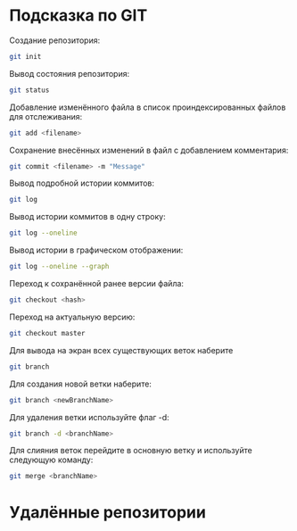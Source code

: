 # Подсказка по GIT

Создание репозитория:
```sh
git init
```
Вывод состояния репозитория:
```sh
git status
```
Добавление изменённого файла в список проиндексированных файлов для отслеживания:
```sh
git add <filename>
```
Сохранение внесённых изменений в файл с добавлением комментария:
```sh
git commit <filename> -m "Message"
```
Вывод подробной истории коммитов:
```sh
git log
```
Вывод истории коммитов в одну строку:
```sh
git log --oneline
```
Вывод истории в графическом отображении:
```sh
git log --oneline --graph
```
Переход к сохранённой ранее версии файла:
```sh
git checkout <hash>
```
Переход на актуальную версию:
```sh
git checkout master
```
Для вывода на экран всех существующих веток наберите
```sh
git branch
```
Для создания новой ветки наберите:
```sh
git branch <newBranchName>
```
Для удаления ветки используйте флаг -d:
```sh
git branch -d <branchName>
```
Для слияния веток перейдите в основную ветку и используйте следующую команду:
```sh
git merge <branchName>
```
# Удалённые репозитории
